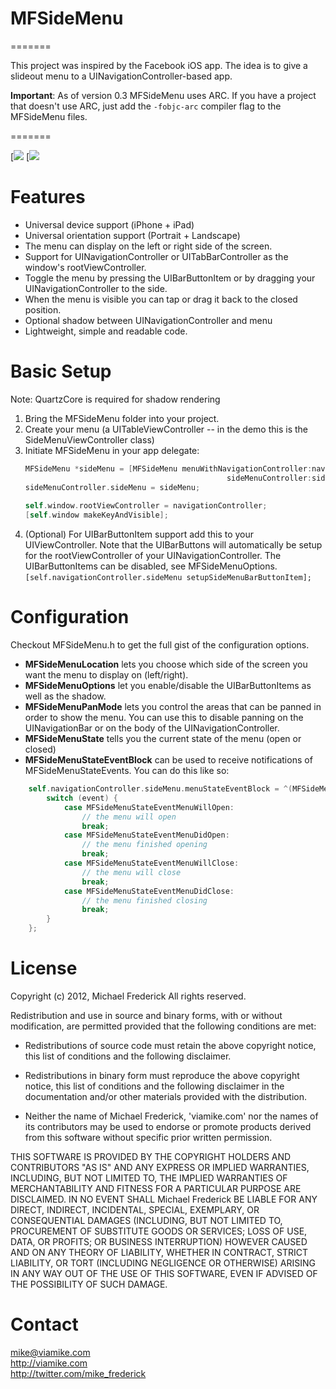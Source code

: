 # MFSideMenu
=======

This project was inspired by the Facebook iOS app. The idea is to give a slideout menu to a UINavigationController-based app.

**Important**: As of version 0.3 MFSideMenu uses ARC. If you have a project that doesn't use ARC, just add the `-fobjc-arc` compiler flag to the MFSideMenu files.

=======

[![](http://i.imgur.com/Ah5mP.png)
[![](http://i.imgur.com/KN4IB.png)

Features
=======
- Universal device support (iPhone + iPad)
- Universal orientation support (Portrait + Landscape)
- The menu can display on the left or right side of the screen.
- Support for UINavigationController or UITabBarController as the window's rootViewController.
- Toggle the menu by pressing the UIBarButtonItem or by dragging your UINavigationController to the side.
- When the menu is visible you can tap or drag it back to the closed position.
- Optional shadow between UINavigationController and menu
- Lightweight, simple and readable code.


Basic Setup
=======
Note: QuartzCore is required for shadow rendering

1. Bring the MFSideMenu folder into your project.
2. Create your menu (a UITableViewController -- in the demo this is the SideMenuViewController class)
3. Initiate MFSideMenu in your app delegate:<br />
	```objective-c                                             
    MFSideMenu *sideMenu = [MFSideMenu menuWithNavigationController:navigationController
                                                 sideMenuController:sideMenuController];
    sideMenuController.sideMenu = sideMenu;
                                                 
    self.window.rootViewController = navigationController;
    [self.window makeKeyAndVisible];
    ```
4. (Optional) For UIBarButtonItem support add this to your UIViewController. Note that the UIBarButtons will automatically be setup for the rootViewController of your UINavigationController. The UIBarButtonItems can be disabled, see MFSideMenuOptions.<br />
    `[self.navigationController.sideMenu setupSideMenuBarButtonItem];`


Configuration
=======
Checkout MFSideMenu.h to get the full gist of the configuration options.

- **MFSideMenuLocation** lets you choose which side of the screen you want the menu to display on (left/right).
- **MFSideMenuOptions** let you enable/disable the UIBarButtonItems as well as the shadow.
- **MFSideMenuPanMode** lets you control the areas that can be panned in order to show the menu. You can use this to disable panning on the UINavigationBar or on the body of the UINavigationController.
- **MFSideMenuState** tells you the current state of the menu (open or closed)
- **MFSideMenuStateEventBlock** can be used to receive notifications of MFSideMenuStateEvents. You can do this like so:<br />

```objective-c
    self.navigationController.sideMenu.menuStateEventBlock = ^(MFSideMenuStateEvent event) {
        switch (event) {
            case MFSideMenuStateEventMenuWillOpen:
                // the menu will open
                break;
            case MFSideMenuStateEventMenuDidOpen:
                // the menu finished opening
                break;
            case MFSideMenuStateEventMenuWillClose:
                // the menu will close
                break;
            case MFSideMenuStateEventMenuDidClose:
                // the menu finished closing
                break;
        }
    }; 
```
    
License
=======
Copyright (c) 2012, Michael Frederick
All rights reserved.

Redistribution and use in source and binary forms, with or without modification, are permitted provided that the following conditions are met:
 
* Redistributions of source code must retain the above copyright notice, this list of conditions and the following disclaimer.
 
* Redistributions in binary form must reproduce the above copyright notice, this list of conditions and the following disclaimer in the documentation and/or other materials provided with the distribution.

* Neither the name of Michael Frederick, 'viamike.com' nor the names of its contributors may be used to endorse or promote products derived from this software without specific prior written permission.

THIS SOFTWARE IS PROVIDED BY THE COPYRIGHT HOLDERS AND CONTRIBUTORS "AS IS" AND ANY EXPRESS OR IMPLIED WARRANTIES, INCLUDING, BUT NOT LIMITED TO, THE IMPLIED WARRANTIES OF MERCHANTABILITY AND FITNESS FOR A PARTICULAR PURPOSE ARE DISCLAIMED. IN NO EVENT SHALL Michael Frederick BE LIABLE FOR ANY DIRECT, INDIRECT, INCIDENTAL, SPECIAL, EXEMPLARY, OR CONSEQUENTIAL DAMAGES (INCLUDING, BUT NOT LIMITED TO, PROCUREMENT OF SUBSTITUTE GOODS OR SERVICES; LOSS OF USE, DATA, OR PROFITS; OR BUSINESS INTERRUPTION) HOWEVER CAUSED AND ON ANY THEORY OF LIABILITY, WHETHER IN CONTRACT, STRICT LIABILITY, OR TORT (INCLUDING NEGLIGENCE OR OTHERWISE) ARISING IN ANY WAY OUT OF THE USE OF THIS SOFTWARE, EVEN IF ADVISED OF THE POSSIBILITY OF SUCH DAMAGE.

Contact
=======

mike@viamike.com<br />
http://viamike.com<br />
http://twitter.com/mike_frederick